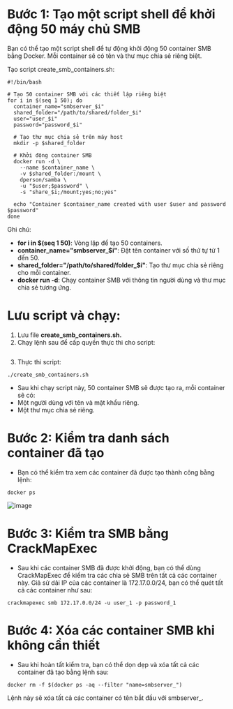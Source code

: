 # Bước 1: Tạo một script shell để khởi động 50 máy chủ SMB
Bạn có thể tạo một script shell để tự động khởi động 50 container SMB bằng Docker. Mỗi container sẽ có tên và thư mục chia sẻ riêng biệt.

Tạo script create_smb_containers.sh:

```
#!/bin/bash

# Tạo 50 container SMB với các thiết lập riêng biệt
for i in $(seq 1 50); do
  container_name="smbserver_$i"
  shared_folder="/path/to/shared/folder_$i"
  user="user_$i"
  password="password_$i"

  # Tạo thư mục chia sẻ trên máy host
  mkdir -p $shared_folder

  # Khởi động container SMB
  docker run -d \
    --name $container_name \
    -v $shared_folder:/mount \
    dperson/samba \
    -u "$user;$password" \
    -s "share_$i;/mount;yes;no;yes"

  echo "Container $container_name created with user $user and password $password"
done
```
Ghi chú:
- **for i in $(seq 1 50)**: Vòng lặp để tạo 50 containers.
- **container_name="smbserver_$i"**: Đặt tên container với số thứ tự từ 1 đến 50.
- **shared_folder="/path/to/shared/folder_$i"**: Tạo thư mục chia sẻ riêng cho mỗi container.
- **docker run -d**: Chạy container SMB với thông tin người dùng và thư mục chia sẻ tương ứng.
# Lưu script và chạy:
1. Lưu file **create_smb_containers.sh.**
2. Chạy lệnh sau để cấp quyền thực thi cho script:
```chmod +x create_smb_containers.sh
```
3. Thực thi script:

```
./create_smb_containers.sh
```
- Sau khi chạy script này, 50 container SMB sẽ được tạo ra, mỗi container sẽ có:
- Một người dùng với tên và mật khẩu riêng.
- Một thư mục chia sẻ riêng.
# Bước 2: Kiểm tra danh sách container đã tạo
- Bạn có thể kiểm tra xem các container đã được tạo thành công bằng lệnh:
```
docker ps
```
![image](https://github.com/user-attachments/assets/2943c9dc-2003-4857-acbc-e036b322817b)
# Bước 3: Kiểm tra SMB bằng CrackMapExec
- Sau khi các container SMB đã được khởi động, bạn có thể dùng CrackMapExec để kiểm tra các chia sẻ SMB trên tất cả các container này. Giả sử dải IP của các container là 172.17.0.0/24, bạn có thể quét tất cả các container như sau:
```
crackmapexec smb 172.17.0.0/24 -u user_1 -p password_1
```
# Bước 4: Xóa các container SMB khi không cần thiết
- Sau khi hoàn tất kiểm tra, bạn có thể dọn dẹp và xóa tất cả các container đã tạo bằng lệnh sau:
```
docker rm -f $(docker ps -aq --filter "name=smbserver_")
```
Lệnh này sẽ xóa tất cả các container có tên bắt đầu với smbserver_.





